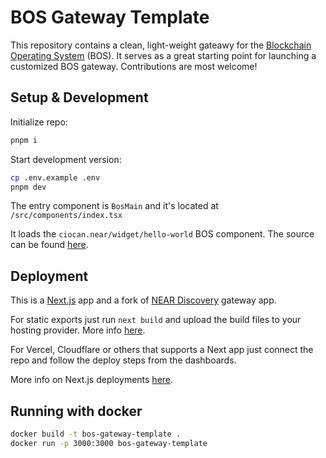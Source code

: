# BOS Gateway Template

This repository contains a clean, light-weight gateawy for the [Blockchain Operating System](https://near.org/blog/near-announces-the-blockchain-operating-system) (BOS). It serves as a great starting point for launching a customized BOS gateway. Contributions are most welcome! 

## Setup & Development

Initialize repo:

```bash
pnpm i
```

Start development version:

```bash
cp .env.example .env
pnpm dev
```

The entry component is ```BosMain``` and it's located at
```/src/components/index.tsx```

It loads the ```ciocan.near/widget/hello-world``` BOS component. The source can be found [here](https://near.org/near/widget/ComponentDetailsPage?src=ciocan.near/widget/hello-world&tab=source).

## Deployment

This is a [Next.js](https://github.com/vercel/next.js/) app and a fork of [NEAR Discovery](https://github.com/near/near-discovery) gateway app.

For static exports just run ```next build``` and upload the build files to your hosting provider. More info [here](https://nextjs.org/docs/pages/building-your-application/deploying/static-exports).

For Vercel, Cloudflare or others that supports a Next app just connect the repo and follow the deploy steps from the dashboards.

More info on Next.js deployments [here](https://nextjs.org/docs/pages/building-your-application/deploying/static-exports).

## Running with docker

```bash
docker build -t bos-gateway-template .
docker run -p 3000:3000 bos-gateway-template
```
